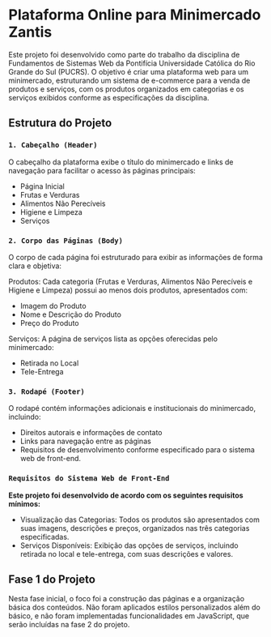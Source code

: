 # Plataforma Online para Minimercado Zantis

Este projeto foi desenvolvido como parte do trabalho da disciplina de Fundamentos de Sistemas Web da Pontifícia Universidade Católica do Rio Grande do Sul (PUCRS). O objetivo é criar uma plataforma web para um minimercado, estruturando um sistema de e-commerce para a venda de produtos e serviços, com os produtos organizados em categorias e os serviços exibidos conforme as especificações da disciplina.

## Estrutura do Projeto

### `1. Cabeçalho (Header)`
O cabeçalho da plataforma exibe o título do minimercado e links de navegação para facilitar o acesso às páginas principais:
* Página Inicial
* Frutas e Verduras
* Alimentos Não Perecíveis
* Higiene e Limpeza
* Serviços

### `2. Corpo das Páginas (Body)`
O corpo de cada página foi estruturado para exibir as informações de forma clara e objetiva:

Produtos: Cada categoria (Frutas e Verduras, Alimentos Não Perecíveis e Higiene e Limpeza) possui ao menos dois produtos, apresentados com:
* Imagem do Produto
* Nome e Descrição do Produto
* Preço do Produto

Serviços: A página de serviços lista as opções oferecidas pelo minimercado:
* Retirada no Local
* Tele-Entrega

### `3. Rodapé (Footer)`
O rodapé contém informações adicionais e institucionais do minimercado, incluindo:
* Direitos autorais e informações de contato
* Links para navegação entre as páginas
* Requisitos de desenvolvimento conforme especificado para o sistema web de front-end.


### `Requisitos do Sistema Web de Front-End`

**Este projeto foi desenvolvido de acordo com os seguintes requisitos mínimos:**
* Visualização das Categorias: Todos os produtos são apresentados com suas imagens, descrições e preços, organizados nas três categorias especificadas.
* Serviços Disponíveis: Exibição das opções de serviços, incluindo retirada no local e tele-entrega, com suas descrições e valores.

## Fase 1 do Projeto
Nesta fase inicial, o foco foi a construção das páginas e a organização básica dos conteúdos. Não foram aplicados estilos personalizados além do básico, e não foram implementadas funcionalidades em JavaScript, que serão incluídas na fase 2 do projeto.
